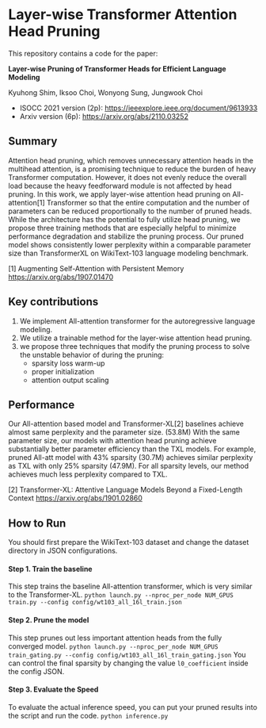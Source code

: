 # Layer-wise Transformer Attention Head Pruning

This repository contains a code for the paper:

**Layer-wise Pruning of Transformer Heads for Efficient Language Modeling**

Kyuhong Shim, Iksoo Choi, Wonyong Sung, Jungwook Choi

* ISOCC 2021 version (2p): https://ieeexplore.ieee.org/document/9613933
* Arxiv version (6p): https://arxiv.org/abs/2110.03252




## Summary

Attention head pruning, which removes unnecessary attention heads in the multihead attention, is a promising technique to reduce the burden of heavy Transformer computation. 
However, it does not evenly reduce the overall load because the heavy feedforward module is not affected by head pruning. 
In this work, we apply layer-wise attention head pruning on All-attention[1] Transformer so that the entire computation and the number of parameters can be reduced proportionally to the number of pruned heads.
While the architecture has the potential to fully utilize head pruning, we propose three training methods that are especially helpful to minimize performance degradation and stabilize the pruning process.
Our pruned model shows consistently lower perplexity within a comparable parameter size than TransformerXL on WikiText-103 language modeling benchmark.

[1] Augmenting Self-Attention with Persistent Memory https://arxiv.org/abs/1907.01470




## Key contributions
 
1. We implement All-attention transformer for the autoregressive language modeling.
2. We utilize a trainable method for the layer-wise attention head pruning.
3. we propose three techniques that modify the pruning process to solve the unstable behavior of during the pruning: 
   * sparsity loss warm-up
   * proper initialization
   * attention output scaling




## Performance
Our All-attention based model and Transformer-XL[2] baselines achieve almost same perplexity and the parameter size. (53.8M)
With the same parameter size, our models with attention head pruning achieve substantially better parameter efficiency than the TXL models. 
For example, pruned All-att model with 43% sparsity (30.7M) achieves similar perplexity as TXL with only 25% sparsity (47.9M).
For all sparsity levels, our method achieves much less perplexity compared to TXL.

[2] Transformer-XL: Attentive Language Models Beyond a Fixed-Length Context https://arxiv.org/abs/1901.02860 




## How to Run

You should first prepare the WikiText-103 dataset and change the dataset directory in JSON configurations.

#### Step 1. Train the baseline
This step trains the baseline All-attention transformer, which is very similar to the Transformer-XL.
```python launch.py --nproc_per_node NUM_GPUS train.py --config config/wt103_all_16l_train.json```

#### Step 2. Prune the model
This step prunes out less important attention heads from the fully converged model.
```python launch.py --nproc_per_node NUM_GPUS train_gating.py --config config/wt103_all_16l_train_gating.json```
You can control the final sparsity by changing the value `l0_coefficient` inside the config JSON.

#### Step 3. Evaluate the Speed
To evaluate the actual inference speed, you can put your pruned results into the script and run the code.
```python inference.py```
